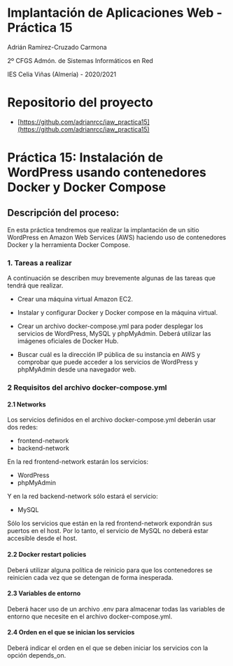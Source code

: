 # Implantación de Aplicaciones Web - Práctica 15

Adrián Ramírez-Cruzado Carmona

2º CFGS Admón. de Sistemas Informáticos en Red

IES Celia Viñas (Almería) - 2020/2021

# Repositorio del proyecto

- [https://github.com/adrianrcc/iaw_practica15](https://github.com/adrianrcc/iaw_practica15)

# Práctica 15: Instalación de WordPress usando contenedores Docker y Docker Compose

## Descripción del proceso:

En esta práctica tendremos que realizar la implantación de un sitio WordPress en Amazon Web Services (AWS) haciendo uso de contenedores Docker y la herramienta Docker Compose.

### 1. Tareas a realizar

A continuación se describen muy brevemente algunas de las tareas que tendrá que realizar.

- Crear una máquina virtual Amazon EC2.

- Instalar y configurar Docker y Docker compose en la máquina virtual.

- Crear un archivo docker-compose.yml para poder desplegar los servicios de WordPress, MySQL y phpMyAdmin. Deberá utilizar las imágenes oficiales de Docker Hub.

- Buscar cuál es la dirección IP pública de su instancia en AWS y comprobar que puede acceder a los servicios de WordPress y phpMyAdmin desde una navegador web.

### 2 Requisitos del archivo docker-compose.yml
#### 2.1 Networks

Los servicios definidos en el archivo docker-compose.yml deberán usar dos redes:

- frontend-network
- backend-network

En la red frontend-network estarán los servicios:

- WordPress
- phpMyAdmin

Y en la red backend-network sólo estará el servicio:

- MySQL

Sólo los servicios que están en la red frontend-network expondrán sus puertos en el host. Por lo tanto, el servicio de MySQL no deberá estar accesible desde el host.

#### 2.2 Docker restart policies

Deberá utilizar alguna política de reinicio para que los contenedores se reinicien cada vez que se detengan de forma inesperada.

#### 2.3 Variables de entorno

Deberá hacer uso de un archivo .env para almacenar todas las variables de entorno que necesite en el archivo docker-compose.yml.

#### 2.4 Orden en el que se inician los servicios

Deberá indicar el orden en el que se deben iniciar los servicios con la opción depends_on.